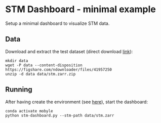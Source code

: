 # STM Dashboard - minimal example

Setup a minimal dashboard to visualize STM data.

## Data

Download and extract the test dataset (direct download [link](https://figshare.com/ndownloader/files/41957250)):

```shell
mkdir data
wget -P data --content-disposition https://figshare.com/ndownloader/files/41957250
unzip -d data data/stm.zarr.zip
```

## Running

After having create the environment (see [here](../README.md)), start the dashboard:

```shell
conda activate mobyle
python stm-dashboard.py --stm-path data/stm.zarr 
```


